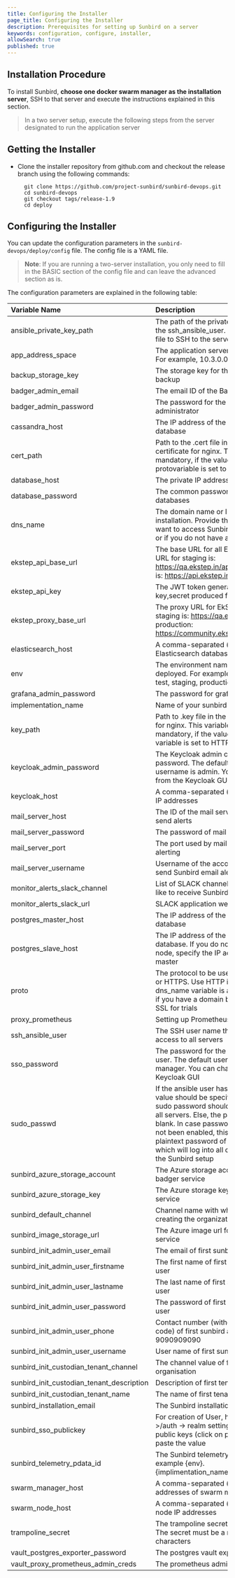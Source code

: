 ```yaml
---
title: Configuring the Installer
page_title: Configuring the Installer
description: Prerequisites for setting up Sunbird on a server
keywords: configuration, configure, installer, 
allowSearch: true
published: true
---
```


## Installation Procedure

To install Sunbird, **choose one docker swarm manager as the installation server**, SSH to that server and execute the instructions explained in this section.

> In a two server setup, execute the following steps from the server designated to run the application server

## Getting the Installer

* Clone the installer repository from github.com and checkout the release branch using the following commands:

        git clone https://github.com/project-sunbird/sunbird-devops.git
        cd sunbird-devops
        git checkout tags/release-1.9
        cd deploy

## Configuring the Installer

You can update the configuration parameters in the `sunbird-devops/deploy/config` file. The config file is a YAML file. 

> **Note**: If you are running a two-server installation, you only need to fill in the BASIC section of the config file and can leave the advanced section as is.

The configuration parameters are explained in the following table: 

| Variable Name | Description   | Mandatory|
|:--------|:-------------------------|----------|
|ansible_private_key_path|	The path of the private SSH key file for the ssh_ansible_user. Ansible uses this file to SSH to the servers|	 Yes|
|app_address_space	|The application server address space. For example, 10.3.0.0/24)|	 Yes|
|backup_storage_key	|The storage key for the Elasticsearch backup|	 Yes|
|badger_admin_email	|The email ID of the Badgr administrator|	 Yes|
|badger_admin_password|	The password for the Badgr administrator|	 Yes|
|cassandra_host|	The IP address of the Cassandra database |	No|
|cert_path	|Path to the .cert file in the SSL certificate for nginx. This variable is not mandatory, if the value of the protovariable is set to HTTP |	No|
|database_host |	The private IP address of the DB server	| No|
|database_password|	The common password for all the databases |	No |
|dns_name|	The domain name or IP address of your installation. Provide the IP address, if want to access Sunbird over a network or if you do not have a domain name.	| Yes|
|ekstep_api_base_url|	The base URL for all EkStep APIs. The URL for staging is: https://qa.ekstep.in/api and production is: https://api.ekstep.in	| Yes|
|ekstep_api_key|	The JWT token generated by the key,secret produced from Ekstep	| Yes|
|ekstep_proxy_base_url|	The proxy URL for EkStep. The URL for staging is: https://qa.ekstep.in and production: https://community.ekstep.in	| Yes|
|elasticsearch_host|	A comma-separated (,) list of Elasticsearch database IP addresses.	| No|
|env|	The environment name being deployed. For example; development, test, staging, production, and so on	| Yes|
|grafana_admin_password|	The password for grafana dashboard	|No|
|implementation_name|	Name of your sunbird implementation	 |Yes|
|key_path|	Path to .key file in the SSL certificate for nginx. This variable is not mandatory, if the value of the proto variable is set to HTTP|	No|
|keycloak_admin_password|	The Keycloak admin console password. The default admin username is admin. You can change it from the Keycloak GUI	| Yes|
|keycloak_host|	A comma-separated (,) list of Keycloak IP addresses|	No|
|mail_server_host|	The ID of the mail server host used to send alerts|	No|
|mail_server_password|	The password of mail|	No|
|mail_server_port|	The port used by mail server for alerting	| No|
|mail_server_username|	 Username of the account permitted to send Sunbird email alerts	|No|
|monitor_alerts_slack_channel|	List of SLACK channels which would like to receive Sunbird alert emails| No|
|monitor_alerts_slack_url|	SLACK application webhook URL |	No|
|postgres_master_host|	The IP address of the Postgres master database	|No|
|postgres_slave_host|	The IP address of the Postgres slave database. If you do not need a slave node, specify the IP address of the master	|No|
|proto|	The protocol to be used, either HTTP or HTTPS. Use HTTP if the value of the dns_name variable is an IP address or if you have a domain but do not want SSL for trials	| Yes|
|proxy_prometheus|	Setting up Prometheus Proxy|	No|
|ssh_ansible_user|	The SSH user name that has sudo access to all servers	|Yes|
|sso_password|	The password for the keycloak SSO user. The default user is user-manager. You can change it from the Keycloak GUI	|Yes|
|sudo_passwd |	If the ansible user has one value, the value should be specified here. The sudo password should be the same for all servers. Else, the parameter can be blank. In case passwordless SSH has not been enabled, this will be the plaintext password of the user account which will log into all other servers in the Sunbird setup	| No|
|sunbird_azure_storage_account|	The Azure storage account for the badger service|	Yes|
|sunbird_azure_storage_key	|The Azure storage key for the badger service	|Yes|
|sunbird_default_channel|	Channel name with which you are creating the organization	|Yes
|sunbird_image_storage_url|	The Azure image url for the badger service	|Yes
|sunbird_init_admin_user_email|	The email of first sunbird admin user	|Yes
|sunbird_init_admin_user_firstname|	The first name of first sunbird admin user|	Yes
|sunbird_init_admin_user_lastname|	The last name of first sunbird admin user	|No
|sunbird_init_admin_user_password|	The password of first sunbird admin user	|Yes
|sunbird_init_admin_user_phone|	Contact number (without country code) of first sunbird admin user e.g. 9090909090	|Yes
|sunbird_init_admin_user_username|	User name of first sunbird admin user|	Yes
|sunbird_init_custodian_tenant_channel|	The channel value of first tenant organisation	|Yes
|sunbird_init_custodian_tenant_description|	Description of first tenant organisation	|Yes
|sunbird_init_custodian_tenant_name|	The name of first tenant organisation	|Yes
|sunbird_installation_email|	The Sunbird installation email ID	|No
|sunbird_sso_publickey|	For creation of User, http://< dns_name >/auth -> realm settings -> keys -> public keys (click on public keys) and paste the value	|Yes|
|sunbird_telemetry_pdata_id|	The Sunbird telemetry pdata ID, for example {env}.{implimentation_name}.learning.service	|No|
|swarm_manager_host|	A comma-separated (,) list of the IP addresses of swarm managers	|No|
|swarm_node_host|	A comma-separated (,) list of swarm node IP addresses |	No|
|trampoline_secret|	The trampoline secret for Keycloak. The secret must be a minimum of 8 characters	|No|
|vault_postgres_exporter_password|	The postgres vault exporter password	|No|
|vault_proxy_prometheus_admin_creds|	The prometheus admin password	|No|
